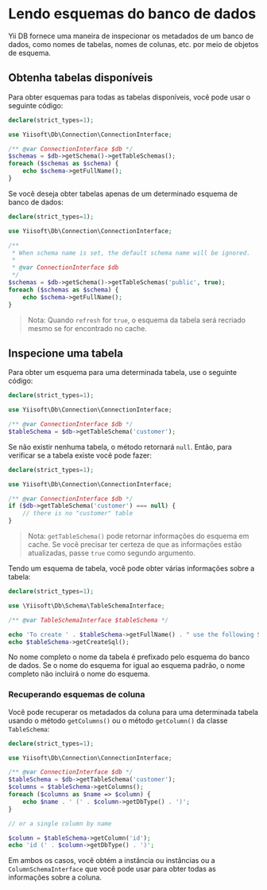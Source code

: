 # Lendo esquemas do banco de dados

Yii DB fornece uma maneira de inspecionar os metadados de um banco de dados, como nomes de tabelas, nomes de colunas, etc.
por meio de objetos de esquema.

## Obtenha tabelas disponíveis

Para obter esquemas para todas as tabelas disponíveis, você pode usar o seguinte código:

```php
declare(strict_types=1);

use Yiisoft\Db\Connection\ConnectionInterface;

/** @var ConnectionInterface $db */
$schemas = $db->getSchema()->getTableSchemas();
foreach ($schemas as $schema) {
    echo $schema->getFullName();
}
```

Se você deseja obter tabelas apenas de um determinado esquema de banco de dados:

```php
declare(strict_types=1);

use Yiisoft\Db\Connection\ConnectionInterface;

/**
 * When schema name is set, the default schema name will be ignored.
 * 
 * @var ConnectionInterface $db
 */
$schemas = $db->getSchema()->getTableSchemas('public', true);
foreach ($schemas as $schema) {
    echo $schema->getFullName();
}
```

> Nota: Quando `refresh` for `true`, o esquema da tabela será recriado mesmo se for encontrado no cache.

## Inspecione uma tabela

Para obter um esquema para uma determinada tabela, use o seguinte código:

```php
declare(strict_types=1);

use Yiisoft\Db\Connection\ConnectionInterface;

/** @var ConnectionInterface $db */
$tableSchema = $db->getTableSchema('customer');
```

Se não existir nenhuma tabela, o método retornará `null`. Então, para verificar se a tabela existe você pode fazer:

```php
declare(strict_types=1);

use Yiisoft\Db\Connection\ConnectionInterface;

/** @var ConnectionInterface $db */
if ($db->getTableSchema('customer') === null) {
    // there is no "customer" table
}
```

> Nota: `getTableSchema()` pode retornar informações do esquema em cache. Se você precisar ter certeza de que as informações estão
> atualizadas, passe `true` como segundo argumento.

Tendo um esquema de tabela, você pode obter várias informações sobre a tabela:

```php
declare(strict_types=1);

use \Yiisoft\Db\Schema\TableSchemaInterface;

/** @var TableSchemaInterface $tableSchema */

echo 'To create ' . $tableSchema->getFullName() . " use the following SQL:\n";
echo $tableSchema->getCreateSql(); 
```

No nome completo o nome da tabela é prefixado pelo esquema do banco de dados.
Se o nome do esquema for igual ao esquema padrão, o nome completo não incluirá o nome do esquema.

### Recuperando esquemas de coluna

Você pode recuperar os metadados da coluna para uma determinada tabela usando o método `getColumns()` ou o método `getColumn()`
da classe `TableSchema`:

```php
declare(strict_types=1);

use Yiisoft\Db\Connection\ConnectionInterface;

/** @var ConnectionInterface $db */
$tableSchema = $db->getTableSchema('customer');
$columns = $tableSchema->getColumns();
foreach ($columns as $name => $column) {
    echo $name . ' (' . $column->getDbType() . ')';
}

// or a single column by name

$column = $tableSchema->getColumn('id');
echo 'id (' . $column->getDbType() . ')';
```

Em ambos os casos, você obtém a instância ou instâncias
ou a `ColumnSchemaInterface` que você pode usar para obter todas as informações sobre a coluna.
